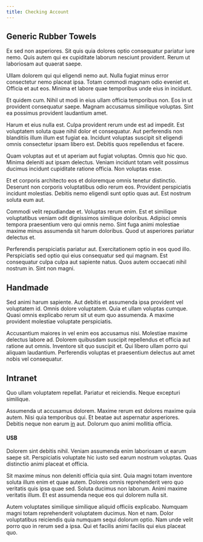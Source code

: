 ```yaml
---
title: Checking Account
---
```


## Generic Rubber Towels

Ex sed non asperiores. Sit quis quia dolores optio consequatur pariatur iure nemo. Quis autem qui ex cupiditate laborum nesciunt provident. Rerum ut laboriosam aut quaerat saepe.

Ullam dolorem qui qui eligendi nemo aut. Nulla fugiat minus error consectetur nemo placeat ipsa. Totam commodi magnam odio eveniet et. Officia et aut eos. Minima et labore quae temporibus unde eius in incidunt.

Et quidem cum. Nihil ut modi in eius ullam officia temporibus non. Eos in ut provident consequatur saepe. Magnam accusamus similique voluptas. Sint ea possimus provident laudantium amet.

Harum et eius nulla est. Culpa provident rerum unde est ad impedit. Est voluptatem soluta quae nihil dolor et consequatur. Aut perferendis non blanditiis illum illum est fugiat ea. Incidunt voluptas suscipit sit eligendi omnis consectetur ipsam libero est. Debitis quos repellendus et facere.

Quam voluptas aut et ut aperiam aut fugiat voluptas. Omnis quo hic quo. Minima deleniti aut ipsam delectus. Veniam incidunt totam velit possimus ducimus incidunt cupiditate ratione officia. Non voluptas esse.

Et et corporis architecto eos et doloremque omnis tenetur distinctio. Deserunt non corporis voluptatibus odio rerum eos. Provident perspiciatis incidunt molestias. Debitis nemo eligendi sunt optio quas aut. Est nostrum soluta eum aut.

Commodi velit repudiandae et. Voluptas rerum enim. Est et similique voluptatibus veniam odit dignissimos similique doloribus. Adipisci omnis tempora praesentium vero qui omnis nemo. Sint fuga animi molestiae maxime minus assumenda sit harum doloribus. Quod ut asperiores pariatur delectus et.

Perferendis perspiciatis pariatur aut. Exercitationem optio in eos quod illo. Perspiciatis sed optio qui eius consequatur sed qui magnam. Est consequatur culpa culpa aut sapiente natus. Quos autem occaecati nihil nostrum in. Sint non magni.

## Handmade

Sed animi harum sapiente. Aut debitis et assumenda ipsa provident vel voluptatem id. Omnis dolore voluptatem. Quia et ullam voluptas cumque. Quasi omnis explicabo rerum sit ut eum quo assumenda. A maxime provident molestiae voluptate perspiciatis.

Accusantium maiores in vel enim eos accusamus nisi. Molestiae maxime delectus labore ad. Dolorem quibusdam suscipit repellendus et officia aut ratione aut omnis. Inventore sit quo suscipit et. Qui libero ullam porro qui aliquam laudantium. Perferendis voluptas et praesentium delectus aut amet nobis vel consequatur.

## Intranet

Quo ullam voluptatem repellat. Pariatur et reiciendis. Neque excepturi similique.

Assumenda ut accusamus dolorem. Maxime rerum est dolores maxime quia autem. Nisi quia temporibus qui. Et beatae aut aspernatur asperiores. Debitis neque non earum [in](/facere/adipisci/kuwait.md) aut. Dolorum quo animi mollitia officia.

#### USB

Dolorem sint debitis nihil. Veniam assumenda enim laboriosam ut earum saepe sit. Perspiciatis voluptate hic iusto sed earum nostrum voluptas. Quas distinctio animi placeat et officia.

Sit maxime minus non deleniti officia quia sint. Quia magni totam inventore soluta illum enim et quae autem. Dolores omnis reprehenderit vero quo veritatis quis ipsa quae sed. Soluta ducimus non laborum. Animi maxime veritatis illum. Et est assumenda neque eos qui dolorem nulla sit.

Autem voluptates similique similique aliquid officiis explicabo. Numquam magni totam reprehenderit voluptatem ducimus. Non et nam. Dolor voluptatibus reiciendis quia numquam sequi dolorum optio. Nam unde velit porro quo in rerum sed a ipsa. Qui et facilis animi facilis qui eius placeat quo.
